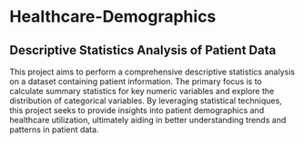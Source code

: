 # Healthcare-Demographics
## Descriptive Statistics Analysis of Patient Data
This project aims to perform a comprehensive descriptive statistics analysis on a dataset containing patient information. The primary focus is to calculate summary statistics for key numeric variables and explore the distribution of categorical variables. By leveraging statistical techniques, this project seeks to provide insights into patient demographics and healthcare utilization, ultimately aiding in better understanding trends and patterns in patient data.
